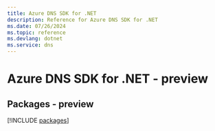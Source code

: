 ```yaml
---
title: Azure DNS SDK for .NET
description: Reference for Azure DNS SDK for .NET
ms.date: 07/26/2024
ms.topic: reference
ms.devlang: dotnet
ms.service: dns
---
```

# Azure DNS SDK for .NET - preview
## Packages - preview
[!INCLUDE [packages](dns-index.md)]